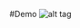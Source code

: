 #Demo
![alt tag](https://github.com/fbroom/opengl-ios-simple-examples/blob/master/simple-cube-colored/colored-cube.png)
